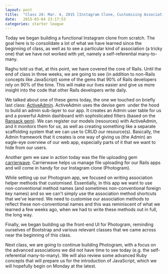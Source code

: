 ```yaml
---
layout: post
title:  "Class 24: Mar. 4, 2015 [Instagram Clone, Customising Association Methods]"
date:   2015-03-04 23:17:53
categories: starter league
---
```


Today we began building a functional Instagram clone from scratch. The goal here is to consolidate a lot of what we have learned since the beginning of class, as well as to see a particular kind of association (a tricky one) that we have not worked with yet, namely a self-referential many-to-many.

Raghu told us that, at this point, we have covered the core of Rails. Until the end of class in three weeks, we are going to see (in addition to non-Rails concepts like JavaScript) some of the gems that 90% of Rails developers rely on 90% of the time. This will make our lives easier and give us more insight into the code that other Rails developers write daily.

We talked about one of these gems today, the one we touched on briefly last class: <a title="ActiveAdmin gem" href="http://activeadmin.info" target="_blank">ActiveAdmin</a>. ActiveAdmin uses the devise gem  under the hood to build an admin sub-layer to our app. It creates an Admin user table for us and a powerful Admin dashboard with sophisticated filters (based on the <a title="Ransack gem" href="https://github.com/activerecord-hackery/ransack" target="_blank">Ransack gem</a>). We can register our models (resources) with ActiveAdmin, and it monitors them for us, as well as creating something like a separate scaffolding system that we can use to CRUD our resource(s). Basically, the Admin framework that it creates is one way of giving us (the Admin) an eagle-eye overview of our web app, especially parts of it that we want to hide from our users.

Another gem we saw in action today was the file uploading gem <a title="Carrierwave Gem" href="https://github.com/carrierwaveuploader/carrierwave" target="_blank">carrierwave</a>. Carrierwave helps us manage file uploading for our Rails apps and will come in handy for our Instagram clone (Photogram).

While setting up our Photogram app, we focused on writing association helper methods that customised. Essentially, in this app we want to use non-conventional method names (and sometimes non-conventional foreign key names) and so we can't simply use the association method shortcuts that we've learned. We need to customise our association methods to reflect these non-conventional names and this was reminiscent of what we learned a few weeks ago, when we had to write these methods out in full, the long way.

Finally, we began building up the front-end UI for Photogram, reminding ourselves of Bootstrap and various relevant classes that we came across near the beginning of this class.

Next class, we are going to continue building Photogram, with a focus on the advanced associations we did not have time to see today (e.g. the self-referential many-to-many). We will also review some advanced Ruby concepts that will prepare us for the introduction of JavaScript, which we will hopefully begin on Monday at the latest.
